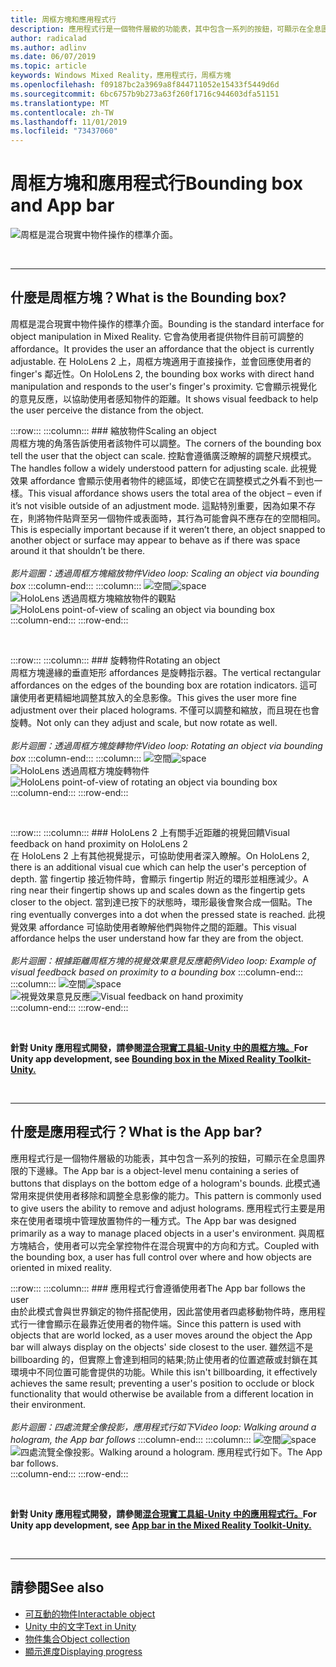 ```yaml
---
title: 周框方塊和應用程式行
description: 應用程式行是一個物件層級的功能表，其中包含一系列的按鈕，可顯示在全息圖界限的下邊緣。
author: radicalad
ms.author: adlinv
ms.date: 06/07/2019
ms.topic: article
keywords: Windows Mixed Reality，應用程式行，周框方塊
ms.openlocfilehash: f09187bc2a3969a8f844711052e15433f5449d6d
ms.sourcegitcommit: 6bc6757b9b273a63f260f1716c944603dfa51151
ms.translationtype: MT
ms.contentlocale: zh-TW
ms.lasthandoff: 11/01/2019
ms.locfileid: "73437060"
---
```

# <a name="bounding-box-and-app-bar"></a><span data-ttu-id="778fc-104">周框方塊和應用程式行</span><span class="sxs-lookup"><span data-stu-id="778fc-104">Bounding box and App bar</span></span>
![周框是混合現實中物件操作的標準介面。](images/640px-boundingbox-hero.jpg)<br>

<br>

---

## <a name="what-is-the-bounding-box"></a><span data-ttu-id="778fc-106">什麼是周框方塊？</span><span class="sxs-lookup"><span data-stu-id="778fc-106">What is the Bounding box?</span></span>

<span data-ttu-id="778fc-107">周框是混合現實中物件操作的標準介面。</span><span class="sxs-lookup"><span data-stu-id="778fc-107">Bounding is the standard interface for object manipulation in Mixed Reality.</span></span> <span data-ttu-id="778fc-108">它會為使用者提供物件目前可調整的 affordance。</span><span class="sxs-lookup"><span data-stu-id="778fc-108">It provides the user an affordance that the object is currently adjustable.</span></span> <span data-ttu-id="778fc-109">在 HoloLens 2 上，周框方塊適用于直接操作，並會回應使用者的 finger's 鄰近性。</span><span class="sxs-lookup"><span data-stu-id="778fc-109">On HoloLens 2, the bounding box works with direct hand manipulation and responds to the user's finger's proximity.</span></span> <span data-ttu-id="778fc-110">它會顯示視覺化的意見反應，以協助使用者感知物件的距離。</span><span class="sxs-lookup"><span data-stu-id="778fc-110">It shows visual feedback to help the user perceive the distance from the object.</span></span>

:::row:::
    :::column:::
        ### <a name="scaling-an-objectbr"></a><span data-ttu-id="778fc-111">縮放物件</span><span class="sxs-lookup"><span data-stu-id="778fc-111">Scaling an object</span></span><br>
        <span data-ttu-id="778fc-112">周框方塊的角落告訴使用者該物件可以調整。</span><span class="sxs-lookup"><span data-stu-id="778fc-112">The corners of the bounding box tell the user that the object can scale.</span></span> <span data-ttu-id="778fc-113">控點會遵循廣泛瞭解的調整尺規模式。</span><span class="sxs-lookup"><span data-stu-id="778fc-113">The handles follow a widely understood pattern for adjusting scale.</span></span> <span data-ttu-id="778fc-114">此視覺效果 affordance 會顯示使用者物件的總區域，即使它在調整模式之外看不到也一樣。</span><span class="sxs-lookup"><span data-stu-id="778fc-114">This visual affordance shows users the total area of the object – even if it’s not visible outside of an adjustment mode.</span></span> <span data-ttu-id="778fc-115">這點特別重要，因為如果不存在，則將物件貼齊至另一個物件或表面時，其行為可能會與不應存在的空間相同。</span><span class="sxs-lookup"><span data-stu-id="778fc-115">This is especially important because if it weren’t there, an object snapped to another object or surface may appear to behave as if there was space around it that shouldn’t be there.</span></span><br>
        <br>
        <span data-ttu-id="778fc-116">*影片迴圈：透過周框方塊縮放物件*</span><span class="sxs-lookup"><span data-stu-id="778fc-116">*Video loop: Scaling an object via bounding box*</span></span>
    :::column-end:::
        :::column:::
        <span data-ttu-id="778fc-117">![空間](images/spacer-20x582.png)</span><span class="sxs-lookup"><span data-stu-id="778fc-117">![space](images/spacer-20x582.png)</span></span><br>
       <span data-ttu-id="778fc-118">![HoloLens 透過周框方塊縮放物件的觀點](images/HoloLens2_BoundingBox.gif)</span><span class="sxs-lookup"><span data-stu-id="778fc-118">![HoloLens point-of-view of scaling an object via bounding box](images/HoloLens2_BoundingBox.gif)</span></span><br>
    :::column-end:::
:::row-end:::

<br>

:::row:::
    :::column:::
        ### <a name="rotating-an-objectbr"></a><span data-ttu-id="778fc-119">旋轉物件</span><span class="sxs-lookup"><span data-stu-id="778fc-119">Rotating an object</span></span><br>
        <span data-ttu-id="778fc-120">周框方塊邊緣的垂直矩形 affordances 是旋轉指示器。</span><span class="sxs-lookup"><span data-stu-id="778fc-120">The vertical rectangular affordances on the edges of the bounding box are rotation indicators.</span></span> <span data-ttu-id="778fc-121">這可讓使用者更精細地調整其放入的全息影像。</span><span class="sxs-lookup"><span data-stu-id="778fc-121">This gives the user more fine adjustment over their placed holograms.</span></span> <span data-ttu-id="778fc-122">不僅可以調整和縮放，而且現在也會旋轉。</span><span class="sxs-lookup"><span data-stu-id="778fc-122">Not only can they adjust and scale, but now rotate as well.</span></span><br>
        <br>
        <span data-ttu-id="778fc-123">*影片迴圈：透過周框方塊旋轉物件*</span><span class="sxs-lookup"><span data-stu-id="778fc-123">*Video loop: Rotating an object via bounding box*</span></span>
    :::column-end:::
        :::column:::
        <span data-ttu-id="778fc-124">![空間](images/spacer-20x582.png)</span><span class="sxs-lookup"><span data-stu-id="778fc-124">![space](images/spacer-20x582.png)</span></span><br>
       <span data-ttu-id="778fc-125">![HoloLens 透過周框方塊旋轉物件](images/HoloLens2_BoundingBox_Rotate.gif)</span><span class="sxs-lookup"><span data-stu-id="778fc-125">![HoloLens point-of-view of rotating an object via bounding box](images/HoloLens2_BoundingBox_Rotate.gif)</span></span><br>
    :::column-end:::
:::row-end:::

<br>

:::row:::
    :::column:::
        ### <a name="visual-feedback-on-hand-proximity-on-hololens-2br"></a><span data-ttu-id="778fc-126">HoloLens 2 上有關手近距離的視覺回饋</span><span class="sxs-lookup"><span data-stu-id="778fc-126">Visual feedback on hand proximity on HoloLens 2</span></span><br>
        <span data-ttu-id="778fc-127">在 HoloLens 2 上有其他視覺提示，可協助使用者深入瞭解。</span><span class="sxs-lookup"><span data-stu-id="778fc-127">On HoloLens 2, there is an additional visual cue which can help the user's perception of depth.</span></span> <span data-ttu-id="778fc-128">當 fingertip 接近物件時，會顯示 fingertip 附近的環形並相應減少。</span><span class="sxs-lookup"><span data-stu-id="778fc-128">A ring near their fingertip shows up and scales down as the fingertip gets closer to the object.</span></span> <span data-ttu-id="778fc-129">當到達已按下的狀態時，環形最後會聚合成一個點。</span><span class="sxs-lookup"><span data-stu-id="778fc-129">The ring eventually converges into a dot when the pressed state is reached.</span></span> <span data-ttu-id="778fc-130">此視覺效果 affordance 可協助使用者瞭解他們與物件之間的距離。</span><span class="sxs-lookup"><span data-stu-id="778fc-130">This visual affordance helps the user understand how far they are from the object.</span></span><br>
        <br>
        <span data-ttu-id="778fc-131">*影片迴圈：根據距離周框方塊的視覺效果意見反應範例*</span><span class="sxs-lookup"><span data-stu-id="778fc-131">*Video loop: Example of visual feedback based on proximity to a bounding box*</span></span>
    :::column-end:::
        :::column:::
        <span data-ttu-id="778fc-132">![空間](images/spacer-20x582.png)</span><span class="sxs-lookup"><span data-stu-id="778fc-132">![space](images/spacer-20x582.png)</span></span><br>
       <span data-ttu-id="778fc-133">![視覺效果意見反應](images/HoloLens2_Proximity.gif)</span><span class="sxs-lookup"><span data-stu-id="778fc-133">![Visual feedback on hand proximity](images/HoloLens2_Proximity.gif)</span></span><br>
    :::column-end:::
:::row-end:::

<br>

<span data-ttu-id="778fc-134">**針對 Unity 應用程式開發，請參閱[混合現實工具組-Unity 中的周框方塊。](https://microsoft.github.io/MixedRealityToolkit-Unity/Documentation/README_BoundingBox.html)**</span><span class="sxs-lookup"><span data-stu-id="778fc-134">**For Unity app development, see [Bounding box in the Mixed Reality Toolkit-Unity.](https://microsoft.github.io/MixedRealityToolkit-Unity/Documentation/README_BoundingBox.html)**</span></span>

<br>

---

## <a name="what-is-the-app-bar"></a><span data-ttu-id="778fc-135">什麼是應用程式行？</span><span class="sxs-lookup"><span data-stu-id="778fc-135">What is the App bar?</span></span>

<span data-ttu-id="778fc-136">應用程式行是一個物件層級的功能表，其中包含一系列的按鈕，可顯示在全息圖界限的下邊緣。</span><span class="sxs-lookup"><span data-stu-id="778fc-136">The App bar is a object-level menu containing a series of buttons that displays on the bottom edge of a hologram's bounds.</span></span> <span data-ttu-id="778fc-137">此模式通常用來提供使用者移除和調整全息影像的能力。</span><span class="sxs-lookup"><span data-stu-id="778fc-137">This pattern is commonly used to give users the ability to remove and adjust holograms.</span></span> <span data-ttu-id="778fc-138">應用程式行主要是用來在使用者環境中管理放置物件的一種方式。</span><span class="sxs-lookup"><span data-stu-id="778fc-138">The App bar was designed primarily as a way to manage placed objects in a user's environment.</span></span> <span data-ttu-id="778fc-139">與周框方塊結合，使用者可以完全掌控物件在混合現實中的方向和方式。</span><span class="sxs-lookup"><span data-stu-id="778fc-139">Coupled with the bounding box, a user has full control over where and how objects are oriented in mixed reality.</span></span>

:::row:::
    :::column:::
        ### <a name="the-app-bar-follows-the-userbr"></a><span data-ttu-id="778fc-140">應用程式行會遵循使用者</span><span class="sxs-lookup"><span data-stu-id="778fc-140">The App bar follows the user</span></span><br>
        <span data-ttu-id="778fc-141">由於此模式會與世界鎖定的物件搭配使用，因此當使用者四處移動物件時，應用程式行一律會顯示在最靠近使用者的物件端。</span><span class="sxs-lookup"><span data-stu-id="778fc-141">Since this pattern is used with objects that are world locked, as a user moves around the object the App bar will always display on the objects' side closest to the user.</span></span> <span data-ttu-id="778fc-142">雖然這不是 billboarding 的，但實際上會達到相同的結果;防止使用者的位置遮蔽或封鎖在其環境中不同位置可能會提供的功能。</span><span class="sxs-lookup"><span data-stu-id="778fc-142">While this isn't billboarding, it effectively achieves the same result; preventing a user's position to occlude or block functionality that would otherwise be available from a different location in their environment.</span></span> <br>
        <br>
        <span data-ttu-id="778fc-143">*影片迴圈：四處流覽全像投影，應用程式行如下*</span><span class="sxs-lookup"><span data-stu-id="778fc-143">*Video loop: Walking around a hologram, the App bar follows*</span></span>
    :::column-end:::
        :::column:::
        <span data-ttu-id="778fc-144">![空間](images/spacer-20x582.png)</span><span class="sxs-lookup"><span data-stu-id="778fc-144">![space](images/spacer-20x582.png)</span></span><br>
       <span data-ttu-id="778fc-145">![四處流覽全像投影。</span><span class="sxs-lookup"><span data-stu-id="778fc-145">![Walking around a hologram.</span></span> <span data-ttu-id="778fc-146">應用程式行如下。](images/HoloLens2_AppBarFollowing.gif)</span><span class="sxs-lookup"><span data-stu-id="778fc-146">The App bar follows.](images/HoloLens2_AppBarFollowing.gif)</span></span><br>
    :::column-end:::
:::row-end:::

<br>



<span data-ttu-id="778fc-147">**針對 Unity 應用程式開發，請參閱[混合現實工具組-Unity 中的應用程式行。](https://microsoft.github.io/MixedRealityToolkit-Unity/Documentation/README_AppBar.html)**</span><span class="sxs-lookup"><span data-stu-id="778fc-147">**For Unity app development, see [App bar in the Mixed Reality Toolkit-Unity.](https://microsoft.github.io/MixedRealityToolkit-Unity/Documentation/README_AppBar.html)**</span></span>

<br>

---

## <a name="see-also"></a><span data-ttu-id="778fc-148">請參閱</span><span class="sxs-lookup"><span data-stu-id="778fc-148">See also</span></span>
* [<span data-ttu-id="778fc-149">可互動的物件</span><span class="sxs-lookup"><span data-stu-id="778fc-149">Interactable object</span></span>](interactable-object.md)
* [<span data-ttu-id="778fc-150">Unity 中的文字</span><span class="sxs-lookup"><span data-stu-id="778fc-150">Text in Unity</span></span>](text-in-unity.md)
* [<span data-ttu-id="778fc-151">物件集合</span><span class="sxs-lookup"><span data-stu-id="778fc-151">Object collection</span></span>](object-collection.md)
* [<span data-ttu-id="778fc-152">顯示進度</span><span class="sxs-lookup"><span data-stu-id="778fc-152">Displaying progress</span></span>](progress.md)
